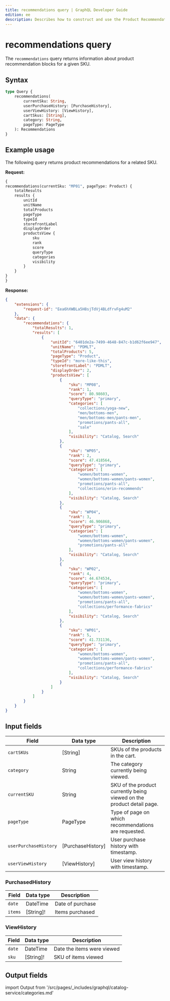 ```yaml
---
title: recommendations query | GraphQL Developer Guide
edition: ee
description: Describes how to construct and use the Product Recommendations recommendations query.
---
```


# recommendations query

The `recommendations` query returns information about product recommendation blocks for a given SKU.

## Syntax

```graphql
type Query {
    recommendations(
        currentSku: String,
        userPurchaseHistory: [PurchaseHistory],
        userViewHistory: [ViewHistory],
        cartSkus: [String],
        category: String,
        pageType: PageType
    ): Recommendations
}
```

## Example usage

The following query returns product recommendations for a related SKU.

**Request:**

```graphql
{
recommendations(currentSku: "MP01", pageType: Product) {
    totalResults
    results {
        unitId
        unitName
        totalProducts
        pageType
        typeId
        storefrontLabel
        displayOrder
        productsView {
            sku
            rank
            score
            queryType
            categories
            visibility
        }
    }
}
}
```

**Response:**

```json
{
    "extensions": {
        "request-id": "Eea6hXWBLa5H8sjTdVj4BLdfrvFg4uM2"
    },
    "data": {
        "recommendations": {
            "totalResults": 1,
            "results": [
                {
                    "unitId": "6401de2a-7499-4648-847c-b1d62f6ee947",
                    "unitName": "PDMLT",
                    "totalProducts": 5,
                    "pageType": "Product",
                    "typeId": "more-like-this",
                    "storefrontLabel": "PDMLT",
                    "displayOrder": 2,
                    "productsView": [
                        {
                            "sku": "MP08",
                            "rank": 1,
                            "score": 80.98603,
                            "queryType": "primary",
                            "categories": [
                                "collections/yoga-new",
                                "men/bottoms-men",
                                "men/bottoms-men/pants-men",
                                "promotions/pants-all",
                                "sale"
                            ],
                            "visibility": "Catalog, Search"
                        },
                        {
                            "sku": "WP05",
                            "rank": 2,
                            "score": 47.418564,
                            "queryType": "primary",
                            "categories": [
                                "women/bottoms-women",
                                "women/bottoms-women/pants-women",
                                "promotions/pants-all",
                                "collections/erin-recommends"
                            ],
                            "visibility": "Catalog, Search"
                        },
                        {
                            "sku": "WP04",
                            "rank": 3,
                            "score": 46.906868,
                            "queryType": "primary",
                            "categories": [
                                "women/bottoms-women",
                                "women/bottoms-women/pants-women",
                                "promotions/pants-all"
                            ],
                            "visibility": "Catalog, Search"
                        },
                        {
                            "sku": "WP02",
                            "rank": 4,
                            "score": 44.674534,
                            "queryType": "primary",
                            "categories": [
                                "women/bottoms-women",
                                "women/bottoms-women/pants-women",
                                "promotions/pants-all",
                                "collections/performance-fabrics"
                            ],
                            "visibility": "Catalog, Search"
                        },
                        {
                            "sku": "WP01",
                            "rank": 5,
                            "score": 41.731136,
                            "queryType": "primary",
                            "categories": [
                                "women/bottoms-women",
                                "women/bottoms-women/pants-women",
                                "promotions/pants-all",
                                "collections/performance-fabrics"
                            ],
                            "visibility": "Catalog, Search"
                        }
                    ]
                }
            ]
        }
    }
}
```

## Input fields

Field | Data type | Description
--- | --- | ---
`cartSKUs` | [String] | SKUs of the products in the cart.
`category` | String | The category currently being viewed.
`currentSKU` | String |  SKU of the product currently being viewed on the product detail page.
`pageType` | PageType | Type of page on which recommendations are requested.
`userPurchaseHistory` | [PurchaseHistory] | User purchase history with timestamp.
`userViewHistory` | [ViewHistory] | User view history with timestamp.

### PurchasedHistory

Field | Data type | Description
--- | --- | ---
`date` | DateTime | Date of purchase
`items` | [String]! | Items purchased

### ViewHistory

Field | Data type | Description
--- | --- | ---
`date` | DateTime | Date the items were viewed
`sku` | [String]! | SKU of items viewed

## Output fields

import Output from '/src/pages/_includes/graphql/catalog-service/categories.md'

<Output />
